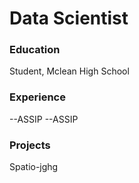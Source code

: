 # Data Scientist
### Education
Student, Mclean High School

### Experience

--ASSIP
--ASSIP

### Projects

Spatio-jghg
